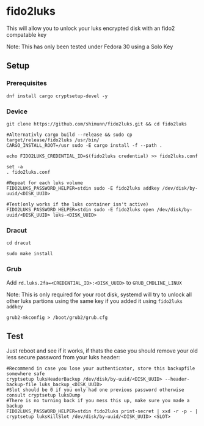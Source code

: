 # fido2luks

This will allow you to unlock your luks encrypted disk with an fido2 compatable key

Note: This has only been tested under Fedora 30 using a Solo Key

## Setup

### Prerequisites

```
dnf install cargo cryptsetup-devel -y
```

### Device

```
git clone https://github.com/shimunn/fido2luks.git && cd fido2luks

#Alternativly cargo build --release && sudo cp target/release/fido2luks /usr/bin/
CARGO_INSTALL_ROOT=/usr sudo -E cargo install -f --path .

echo FIDO2LUKS_CREDENTIAL_ID=$(fido2luks credential) >> fido2luks.conf

set -a
. fido2luks.conf

#Repeat for each luks volume
FIDO2LUKS_PASSWORD_HELPER=stdin sudo -E fido2luks addkey /dev/disk/by-uuid/<DISK_UUID>

#Test(only works if the luks container isn't active)
FIDO2LUKS_PASSWORD_HELPER=stdin sudo -E fido2luks open /dev/disk/by-uuid/<DISK_UUID> luks-<DISK_UUID>

```

### Dracut

```
cd dracut

sudo make install
```

### Grub

Add `rd.luks.2fa=<CREDENTIAL_ID>:<DISK_UUID>` to `GRUB_CMDLINE_LINUX`

Note: This is only required for your root disk, systemd will try to unlock all other luks partions using the same key if you added it using `fido2luks addkey`

```
grub2-mkconfig > /boot/grub2/grub.cfg
```

## Test

Just reboot and see if it works, if thats the case you should remove your old less secure password from your luks header:

```
#Recommend in case you lose your authenticator, store this backupfile somewhere safe
cryptsetup luksHeaderBackup /dev/disk/by-uuid/<DISK_UUID> --header-backup-file luks_backup_<DISK_UUID>
#Slot should be 0 if you only had one previous password otherwise consult cryptsetup luksDump
#There is no turning back if you mess this up, make sure you made a backup
FIDO2LUKS_PASSWORD_HELPER=stdin fido2luks print-secret | xxd -r -p - | cryptsetup luksKillSlot /dev/disk/by-uuid/<DISK_UUID> <SLOT>
```
